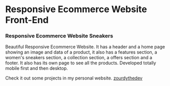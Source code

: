 # Responsive Ecommerce Website Front-End

### Responsive Ecommerce Website Sneakers

Beautiful Responsive Ecommerce Website. It has a header and a home page showing an image and data of a product, it also has a features section, a women's sneakers section, a collection section, a offers section and a footer. It also has its own page to see all the products. Developed totally mobile first and then desktop.

Check it out some projects in my personal website.
[zourdythedev](https://zourdycodes.netlify.app)
